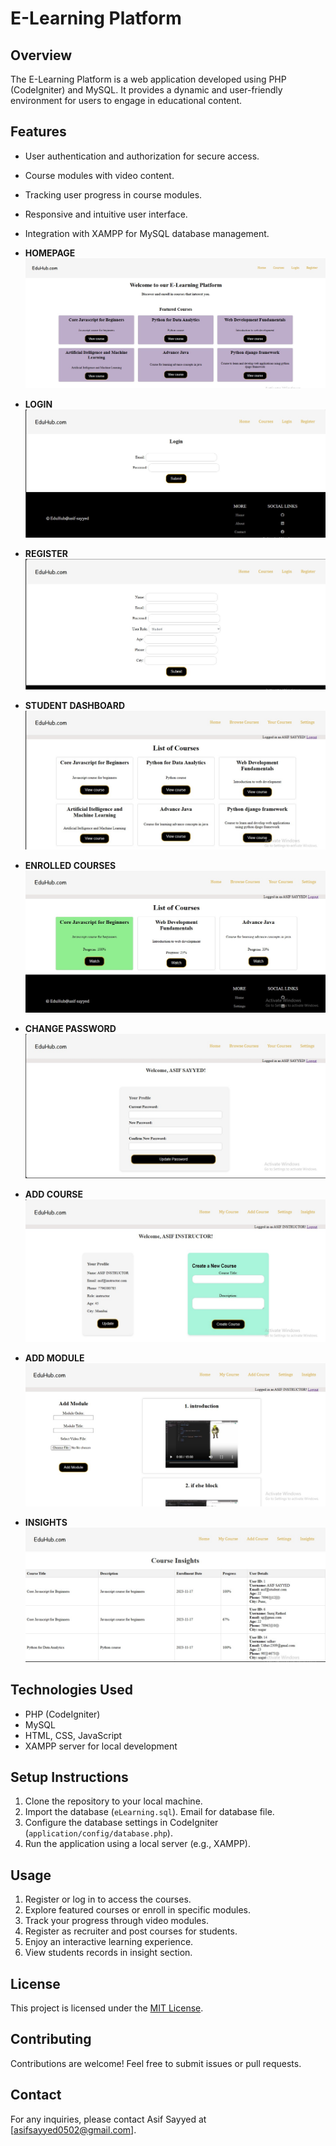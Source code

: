 # E-Learning Platform

## Overview

The E-Learning Platform is a web application developed using PHP (CodeIgniter) and MySQL. It provides a dynamic and user-friendly environment for users to engage in educational content.

## Features

- User authentication and authorization for secure access.
- Course modules with video content.
- Tracking user progress in course modules.
- Responsive and intuitive user interface.
- Integration with XAMPP for MySQL database management.


- **HOMEPAGE**
  ![HOMEPAGE](SS/Screenshot_1.jpg)

- **LOGIN**
  ![LOGIN](SS/Screenshot_2.jpg)

- **REGISTER**
  ![REGISTER](SS/Screenshot_3.jpg)

- **STUDENT DASHBOARD**
  ![DASHBOARD](SS/Screenshot_4.jpg)

- **ENROLLED COURSES**
  ![COURSES](SS/Screenshot_5.jpg)

- **CHANGE PASSWORD**
  ![PASSWORD](SS/Screenshot_6.jpg)

- **ADD COURSE**
  ![ADD COURSE](SS/Screenshot_7.jpg)

- **ADD MODULE**
  ![ADD MODULE](SS/Screenshot_8.jpg)

- **INSIGHTS**
  ![INSIGHTS](SS/Screenshot_9.jpg)
  
## Technologies Used

- PHP (CodeIgniter)
- MySQL
- HTML, CSS, JavaScript
- XAMPP server for local development

## Setup Instructions

1. Clone the repository to your local machine.
2. Import the database (`eLearning.sql`). Email for database file.
3. Configure the database settings in CodeIgniter (`application/config/database.php`).
4. Run the application using a local server (e.g., XAMPP).

## Usage

1. Register or log in to access the courses.
2. Explore featured courses or enroll in specific modules.
3. Track your progress through video modules.
4. Register as recruiter and post courses for students.
5. Enjoy an interactive learning experience.
6. View students records in insight section.

## License

This project is licensed under the [MIT License](LICENSE).

## Contributing

Contributions are welcome! Feel free to submit issues or pull requests.

## Contact

For any inquiries, please contact Asif Sayyed at [asifsayyed0502@gmail.com].

